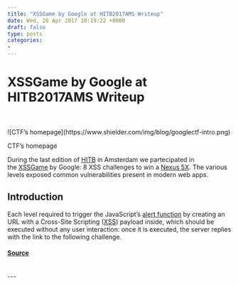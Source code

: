 ```yaml
---
title: "XSSGame by Google at HITB2017AMS Writeup"
date: Wed, 26 Apr 2017 10:19:22 +0000
draft: false
type: posts
categories: 
- 
---
```

# XSSGame by Google at HITB2017AMS Writeup

<br/>

<br/>
![CTF’s homepage](https://www.shielder.com/img/blog/googlectf-intro.png)

CTF’s homepage

During the last edition of [HITB](https://conference.hitb.org/hitbsecconf2017ams/) in Amsterdam we partecipated in the [XSSGame](https://hitb.xssgame.com/) by Google: 8 XSS challenges to win a [Nexus 5X](https://www.google.com/nexus/5x/). The various levels exposed common vulnerabilities present in modern web apps.

Introduction
------------

Each level required to trigger the JavaScript’s [alert function](https://developer.mozilla.org/en-US/docs/Web/API/Window/alert) by creating an URL with a Cross-Site Scripting ([XSS](https://www.owasp.org/index.php/Cross-site_Scripting_%28XSS%29)) payload inside, which should be executed without any user interaction: once it is executed, the server replies with the link to the following challenge.

#### [Source](https://www.shielder.com/blog/2017/04/xssgame-by-google-at-hitb2017ams-writeup/)

<br/>
---

